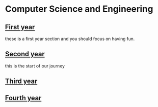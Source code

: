 # Computer Science and Engineering

## [First year](./cse/first.md) 
these is a first year section and you should focus on having fun.
## [Second year](./cse/second.md)

this is the start of our journey 
## [Third year](./cse/third.md)


## [Fourth year](./cse/fourth.md)